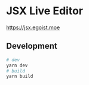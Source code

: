 # JSX Live Editor

https://jsx.egoist.moe

## Development

```bash
# dev
yarn dev
# build
yarn build
```
